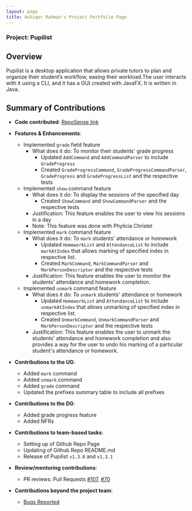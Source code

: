 ```yaml
---
layout: page
title: Ashiqur Rahman's Project Portfolio Page
---
```


### Project: Pupilist

## Overview

Pupilist is a desktop application that allows private tutors to plan and organize their student’s workflow, 
easing their workload.The user interacts with it using a CLI, and it has a GUI created with JavaFX. 
It is written in Java.

## Summary of Contributions

* **Code contributed**: [RepoSense link](https://nus-cs2103-ay2223s1.github.io/tp-dashboard/?search=ashiqurrah&breakdown=true&sort=groupTitle&sortWithin=title&since=2022-09-16&timeframe=commit&mergegroup=&groupSelect=groupByRepos&checkedFileTypes=docs~functional-code~test-code~other)

* **Features & Enhancements**: 
  * Implemented `grade` field feature 
    * What does it do: To monitor their students' grade progress
      * Updated `AddCommand` and `AddCommandParser` to include `GradeProgress`
      * Created `GradeProgressCommand`, `GradeProgressCommandParser`, `GradeProgress` and `GradeProgressList` and the respective tests
  * Implemented `show` command feature
      * What does it do: To display the sessions of the specified day
          * Created `ShowCommand` and `ShowCommandParser` and the respective tests
      * Justification: This feature enables the user to view his sessions in a day
      * Note: This feature was done with Phylicia Christel
  * Implemented `mark` command feature
    * What does it do: To `mark` students' attendance or homework
      * Updated `HomeworkList` and `AttendanceList` to include `markAtIndex` that allows marking of specified index in respective list.
      * Created `MarkCommand`, `MarkCommandParser` and `MarkPersonDescriptor` and the respective tests
    * Justification: This feature enables the user to monitor the students' attendance and homework completion.
  * Implemented `unmark` command feature
    * What does it do: To `unmark` students' attendance or homework
      * Updated `HomeworkList` and `AttendanceList` to include `unmarkAtIndex` that allows unmarking of specified index in respective list.
      * Created `UnmarkCommand`, `UnmarkCommandParser` and `MarkPersonDescriptor` and the respective tests
    * Justification: This feature enables the user to unmark the students' attendance and homework completion and also provides a way for the user to undo his marking of a particular student's attendance or homework.
  
* **Contributions to the UG**: 
  * Added `mark` command
  * Added `unmark` command
  * Added `grade` command
  * Updated the prefixes summary table to include all prefixes

* **Contributions to the DG**:
    * Added grade progress feature
    * Added NFRs

* **Contributions to team-based tasks**:
  * Setting up of Github Repo Page
  * Updating of Github Repo README.md
  * Release of Pupilist `v1.3.0` and `v1.3.1` 

* **Review/mentoring contributions**:
  * PR reviews: Pull Requests [#107](https://github.com/AY2223S1-CS2103T-W09-4/tp/pull/107), [#70](https://github.com/AY2223S1-CS2103T-W09-4/tp/pull/70)

* **Contributions beyond the project team**:
  * [Bugs Reported](https://github.com/AshiqurRah/ped)
